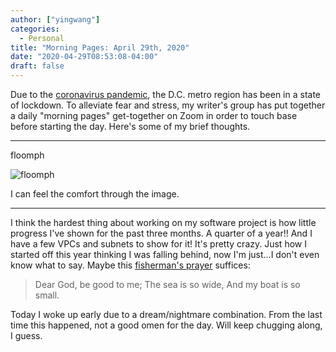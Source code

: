 ```yaml
---
author: ["yingwang"]
categories:
  - Personal
title: "Morning Pages: April 29th, 2020"
date: "2020-04-29T08:53:08-04:00"
draft: false
---
```


Due to the [coronavirus
pandemic](https://en.wikipedia.org/wiki/2019-20_coronavirus_pandemic), the D.C.
metro region has been in a state of lockdown. To alleviate fear and stress, my
writer's group has put together a daily "morning pages" get-together on Zoom in
order to touch base before starting the day. Here's some of my brief thoughts.

__________

floomph

![floomph](/img/posts/2020/04/29/morning_pages.jpg)

I can feel the comfort through the image.

__________

I think the hardest thing about working on my software project is how little
progress I've shown for the past three months. A quarter of a year!! And I have
a few VPCs and subnets to show for it! It's pretty crazy. Just how I started off
this year thinking I was falling behind, now I'm just...I don't even know what
to say. Maybe this [fisherman's
prayer](https://www.beliefnet.com/prayers/catholic/protection/breton-fishermans-prayer.aspx)
suffices:

> Dear God, be good to me; The sea is so wide, And my boat is so small.

Today I woke up early due to a dream/nightmare combination. From the last time
this happened, not a good omen for the day. Will keep chugging along, I guess.
